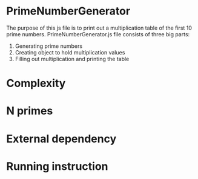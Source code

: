# PrimeNumberGenerator
The purpose of this js file is to print out a multiplication table of the first 10 prime numbers.
PrimeNumberGenerator.js file consists of three big parts:
  1. Generating prime numbers
  2. Creating object to hold multiplication values
  3. Filling out multiplication and printing the table

# Complexity

# N primes
# External dependency
# Running instruction
